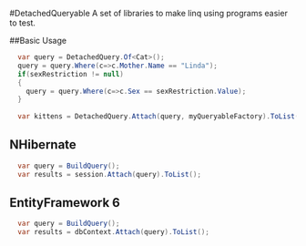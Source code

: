 #DetachedQueryable
A set of libraries to make linq using programs easier to test.

##Basic Usage
```C#
  var query = DetachedQuery.Of<Cat>();
  query = query.Where(c=>c.Mother.Name == "Linda");
  if(sexRestriction != null)
  {
    query = query.Where(c=>c.Sex == sexRestriction.Value);
  }
  
  var kittens = DetachedQuery.Attach(query, myQueryableFactory).ToList();
```

## NHibernate
```C#
  var query = BuildQuery();
  var results = session.Attach(query).ToList();
```

## EntityFramework 6
```C#
  var query = BuildQuery();
  var results = dbContext.Attach(query).ToList();
```
